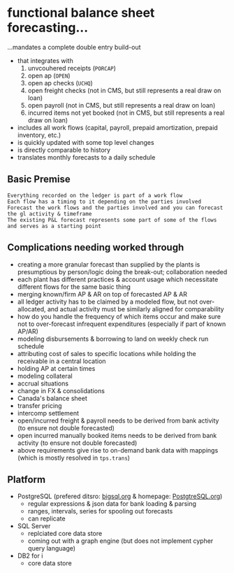 functional balance sheet forecasting...
========================================

...mandates a complete double entry build-out

* that integrates with
    1. unvcouhered receipts (`PORCAP`)
    2. open ap (`OPEN`)
    3. open ap checks (`UCHQ`)
    4. open freight checks (not in CMS, but still represents a real draw on loan)
    5. open payroll (not in CMS, but still represents a real draw on loan)
    6. incurred items not yet booked (not in CMS, but still represents a real draw on loan)
* includes all work flows (capital, payroll, prepaid amortization, prepaid inventory, etc.)
* is quickly updated with some top level changes
* is directly comparable to history
* translates monthly forecasts to a daily schedule

Basic Premise
---------------
    Everything recorded on the ledger is part of a work flow
    Each flow has a timing to it depending on the parties involved
    Forecast the work flows and the parties involved and you can forecast the gl activity & timeframe
    The existing P&L forecast represents some part of some of the flows and serves as a starting point

Complications needing worked through
-------------------------------------

* creating a more granular forecast than supplied by the plants is presumptious by person/logic doing the break-out; collaboration needed
* each plant has different practices & account usage which necessitate different flows for the same basic thing
* merging known/firm AP & AR on top of forecasted AP & AR
* all ledger activity has to be claimed by a modeled flow, but not over-allocated, and actual activity must be similarly aligned for comparability
* how do you handle the frequency of which items occur and make sure not to over-forecast infrequent expenditures (especially if part of known AP/AR)
* modeling disbursements & borrowing to land on weekly check run schedule
* attributing cost of sales to specific locations while holding the receivable in a central location
* holding AP at certain times
* modeling collateral 
* accrual situations
* change in FX & consolidations
* Canada's balance sheet
* transfer pricing
* intercomp settlement
* open/incurred freight & payroll needs to be derived from bank activity (to ensure not double forecasted)
* open incurred manually booked items needs to be derived from bank activity (to ensure not double forecasted)
* above requirements give rise to on-demand bank data with mappings (which is mostly resolved in `tps.trans`)

Platform
---------

* PostgreSQL (prefered ditsro: [bigsql.org](https://www.bigsql.org/)  &  homepage: [PostgtreSQL.org](https://www.postgresql.org/))
    * regular expressions & json data for bank loading & parsing
    * ranges, intervals, series for spooling out forecasts
    * can replicate
* SQL Server
    * replciated core data store
    * coming out with a graph engine (but does not implement cypher query language)
* DB2 for i
    * core data store